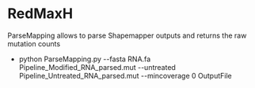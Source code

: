 # RedMaxH

ParseMapping allows to parse Shapemapper outputs and returns the raw mutation counts

  - python ParseMapping.py --fasta RNA.fa Pipeline_Modified_RNA_parsed.mut --untreated  Pipeline_Untreated_RNA_parsed.mut   --mincoverage 0 OutputFile
